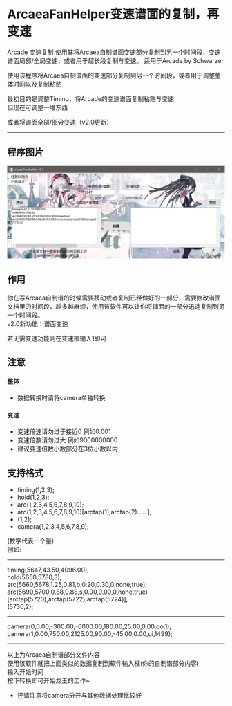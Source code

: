 # ArcaeaFanHelper变速谱面的复制，再变速
Arcade 变速复制 使用其将Arcaea自制谱面变速部分复制到另一个时间段，变速谱面局部/全局变速，或者用于超长段复制与变速。 适用于Arcade by Schwarzer

使用该程序将Arcaea自制谱面的变速部分复制到另一个时间段，或者用于调整整体时间以及复制粘贴   
  
最初目的是调整Timing，将Arcade的变速谱面复制粘贴与变速  
但现在可调整一堆东西  
  
或者将谱面全部/部分变速（v2.0更新）  
****  

## 程序图片  
![Image text](https://github.com/LunaroakF/Images/blob/master/ArcaeaFanHelper/2.2.jpg)  

## 作用  
你在写Arcaea自制谱的时候需要移动或者复制已经做好的一部分，需要修改谱面文档里的时间段，越多越麻烦，使用该软件可以让你将铺面的一部分迅速复制到另一个时间段。  
v2.0新功能：谱面变速  

若无需变速功能则在变速框输入1即可  

## 注意  
#### 整体
 - 数据转换时请将camera单独转换  
#### 变速  
 - 变速倍速请勿过于接近0 例如0.001  
 - 变速倍数请勿过大 例如9000000000  
 - 建议变速倍数小数部分在3位小数以内  
  

## 支持格式  
 - timing(1,2,3);    
 - hold(1,2,3);  
 - arc(1,2,3,4,5,6,7,8,9,10);  
 - arc(1,2,3,4,5,6,7,8,9,10)[arctap(1),arctap(2)......];  
 - (1,2);  
 - camera(1,2,3,4,5,6,7,8,9);  
  
(数字代表一个量)  
例如:  
****  
timing(5647,43.50,4096.00);  
hold(5650,5780,3);  
arc(5660,5678,1.25,0.81,b,0.20,0.30,0,none,true);  
arc(5690,5700,0.88,0.88,s,0.00,0.00,0,none,true)[arctap(5720),arctap(5722),arctap(5724)];  
(5730,2);  
****  
camera(0,0.00,-300.00,-6000.00,180.00,25.00,0.00,qo,1);  
camera(1,0.00,750.00,2125.00,90.00,-45.00,0.00,qi,1499);  
****  
以上为Arcaea自制谱部分文件内容  
使用该软件就把上面类似的数据复制到软件输入框(你的自制谱部分内容)  
输入开始时间  
按下转换即可开始龙王的工作~  
 - 还请注意将camera分开与其他数据处理比较好    
  
